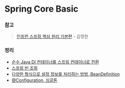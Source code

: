 # Spring Core Basic

### 참고
> [인프런 스프링 핵심 원리 기본편](https://www.inflearn.com/course/%EC%8A%A4%ED%94%84%EB%A7%81-%ED%95%B5%EC%8B%AC-%EC%9B%90%EB%A6%AC-%EA%B8%B0%EB%B3%B8%ED%8E%B8/dashboard) - 김영한

### 정리

- [순수 Java DI 컨테이너를 스프링 컨테이너로 전환](markdown%2FJavaDIContainerToSpringContainter.md)
- [스프링 빈 조회](src%2Ftest%2Fjava%2Fcom%2Fbigfanoftim%2Fspringcorebasic%2Ffindbean%2FApplicationContextInfoTest.java)
- [다양한 형식으로 설정 정보를 처리하는 방법, BeanDefinition](markdown%2FBeanDefinition.md)
- [@Configuration, 싱글톤](markdown%2FSingletonContainer.md)